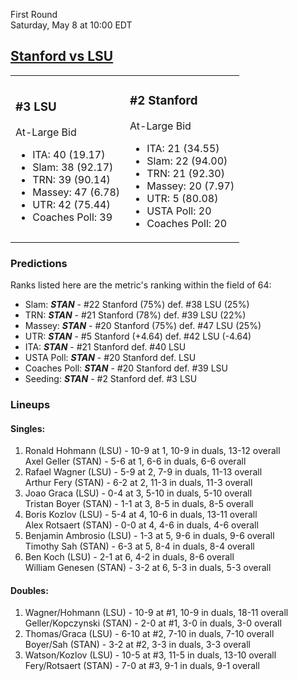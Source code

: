 First Round  
Saturday, May 8 at 10:00 EDT
## [Stanford vs LSU](https://www.ncaa.com/game/5833379) 

<table><tr><td>  

### #3 LSU  

At-Large Bid  
- ITA: 40 (19.17)  
- Slam: 38 (92.17)  
- TRN: 39 (90.14)  
- Massey: 47 (6.78)  
- UTR: 42 (75.44)  
- Coaches Poll: 39  

</td><td>  

### #2 Stanford  

At-Large Bid  
- ITA: 21 (34.55)  
- Slam: 22 (94.00)  
- TRN: 21 (92.30)  
- Massey: 20 (7.97)  
- UTR: 5 (80.08)  
- USTA Poll: 20  
- Coaches Poll: 20  

</td></tr></table>  

 ### Predictions  

Ranks listed here are the metric's ranking within the field of 64:  
- Slam: ***STAN*** - #22 Stanford (75%) def. #38 LSU (25%)  
- TRN: ***STAN*** - #21 Stanford (78%) def. #39 LSU (22%)  
- Massey: ***STAN*** - #20 Stanford (75%) def. #47 LSU (25%)  
- UTR: ***STAN*** - #5 Stanford (+4.64) def. #42 LSU (-4.64)  
- ITA: ***STAN*** - #21 Stanford def. #40 LSU  
- USTA Poll: ***STAN*** - #20 Stanford def. LSU  
- Coaches Poll: ***STAN*** - #20 Stanford def. #39 LSU  
- Seeding: ***STAN*** - #2 Stanford def. #3 LSU  

 ### Lineups  

 #### Singles:  
1. Ronald Hohmann (LSU) - 10-9 at 1, 10-9 in duals, 13-12 overall  
  Axel Geller (STAN) - 5-6 at 1, 6-6 in duals, 6-6 overall
2. Rafael Wagner (LSU) - 5-9 at 2, 7-9 in duals, 11-13 overall  
  Arthur Fery (STAN) - 6-2 at 2, 11-3 in duals, 11-3 overall
3. Joao Graca (LSU) - 0-4 at 3, 5-10 in duals, 5-10 overall  
  Tristan Boyer (STAN) - 1-1 at 3, 8-5 in duals, 8-5 overall
4. Boris Kozlov (LSU) - 5-4 at 4, 10-6 in duals, 13-11 overall  
  Alex Rotsaert (STAN) - 0-0 at 4, 4-6 in duals, 4-6 overall
5. Benjamin Ambrosio (LSU) - 1-3 at 5, 9-6 in duals, 9-6 overall  
  Timothy Sah (STAN) - 6-3 at 5, 8-4 in duals, 8-4 overall
6. Ben Koch (LSU) - 2-1 at 6, 4-2 in duals, 8-6 overall  
  William Genesen (STAN) - 3-2 at 6, 5-3 in duals, 5-3 overall

 #### Doubles:  
1. Wagner/Hohmann (LSU) - 10-9 at #1, 10-9 in duals, 18-11 overall  
  Geller/Kopczynski (STAN) - 2-0 at #1, 3-0 in duals, 3-0 overall
2. Thomas/Graca (LSU) - 6-10 at #2, 7-10 in duals, 7-10 overall  
  Boyer/Sah (STAN) - 3-2 at #2, 3-3 in duals, 3-3 overall
3. Watson/Kozlov (LSU) - 10-5 at #3, 11-5 in duals, 13-10 overall  
  Fery/Rotsaert (STAN) - 7-0 at #3, 9-1 in duals, 9-1 overall